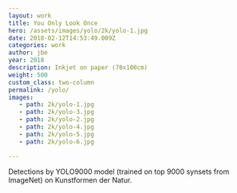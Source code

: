 ```yaml
---
layout: work
title: You Only Look Once
hero: /assets/images/yolo/2k/yolo-1.jpg
date: 2018-02-12T14:53:49.009Z
categories: work
author: jbe
year: 2018
description: Inkjet on paper (70x100cm)
weight: 500
custom_class: two-column
permalink: /yolo/
images:
   - path: 2k/yolo-1.jpg
   - path: 2k/yolo-3.jpg
   - path: 2k/yolo-2.jpg
   - path: 2k/yolo-4.jpg
   - path: 2k/yolo-5.jpg
   - path: 2k/yolo-6.jpg

---
```


Detections by YOLO9000 model (trained on top 9000 synsets from ImageNet) on Kunstformen der Natur.